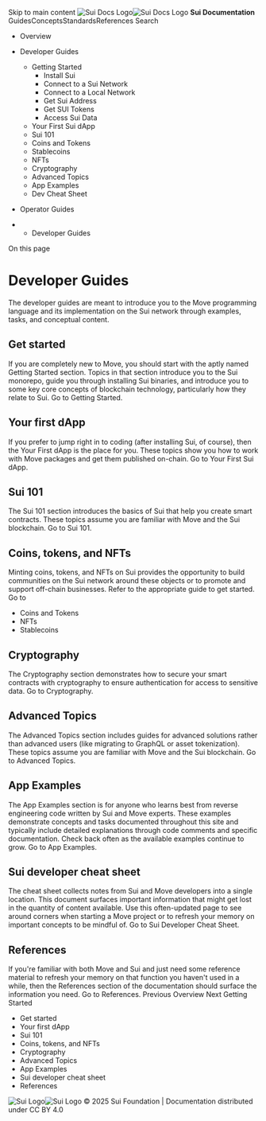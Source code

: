 Skip to main content
![Sui Docs Logo](https://docs.sui.io/img/sui-logo.svg)![Sui Docs Logo](https://docs.sui.io/img/sui-logo.svg)
**Sui Documentation**
GuidesConceptsStandardsReferences
Search
  * Overview
  * Developer Guides
    * Getting Started
      * Install Sui
      * Connect to a Sui Network
      * Connect to a Local Network
      * Get Sui Address
      * Get SUI Tokens
      * Access Sui Data
    * Your First Sui dApp
    * Sui 101
    * Coins and Tokens
    * Stablecoins
    * NFTs
    * Cryptography
    * Advanced Topics
    * App Examples
    * Dev Cheat Sheet
  * Operator Guides


  *   * Developer Guides


On this page
# Developer Guides
The developer guides are meant to introduce you to the Move programming language and its implementation on the Sui network through examples, tasks, and conceptual content.
## Get started​
If you are completely new to Move, you should start with the aptly named Getting Started section. Topics in that section introduce you to the Sui monorepo, guide you through installing Sui binaries, and introduce you to some key core concepts of blockchain technology, particularly how they relate to Sui.
Go to Getting Started.
## Your first dApp​
If you prefer to jump right in to coding (after installing Sui, of course), then the Your First dApp is the place for you. These topics show you how to work with Move packages and get them published on-chain.
Go to Your First Sui dApp.
## Sui 101​
The Sui 101 section introduces the basics of Sui that help you create smart contracts. These topics assume you are familiar with Move and the Sui blockchain.
Go to Sui 101.
## Coins, tokens, and NFTs​
Minting coins, tokens, and NFTs on Sui provides the opportunity to build communities on the Sui network around these objects or to promote and support off-chain businesses. Refer to the appropriate guide to get started.
Go to
  * Coins and Tokens
  * NFTs
  * Stablecoins


## Cryptography​
The Cryptography section demonstrates how to secure your smart contracts with cryptography to ensure authentication for access to sensitive data.
Go to Cryptography.
## Advanced Topics​
The Advanced Topics section includes guides for advanced solutions rather than advanced users (like migrating to GraphQL or asset tokenization). These topics assume you are familiar with Move and the Sui blockchain.
Go to Advanced Topics.
## App Examples​
The App Examples section is for anyone who learns best from reverse engineering code written by Sui and Move experts. These examples demonstrate concepts and tasks documented throughout this site and typically include detailed explanations through code comments and specific documentation. Check back often as the available examples continue to grow.
Go to App Examples.
## Sui developer cheat sheet​
The cheat sheet collects notes from Sui and Move developers into a single location. This document surfaces important information that might get lost in the quantity of content available. Use this often-updated page to see around corners when starting a Move project or to refresh your memory on important concepts to be mindful of.
Go to Sui Developer Cheat Sheet.
## References​
If you're familiar with both Move and Sui and just need some reference material to refresh your memory on that function you haven't used in a while, then the References section of the documentation should surface the information you need.
Go to References.
Previous
Overview
Next
Getting Started
  * Get started
  * Your first dApp
  * Sui 101
  * Coins, tokens, and NFTs
  * Cryptography
  * Advanced Topics
  * App Examples
  * Sui developer cheat sheet
  * References


![Sui Logo](https://docs.sui.io/img/sui-logo-footer.svg)![Sui Logo](https://docs.sui.io/img/sui-logo-footer.svg)
© 2025 Sui Foundation | Documentation distributed under CC BY 4.0

